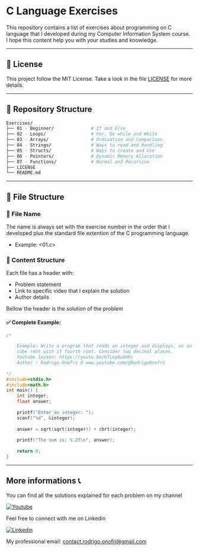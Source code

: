 
# C Language Exercises

This repository contains a list of exercises about programming on C language that I developed during my Computer Information System course. I hope this content help you with your studies and knowledge.

--- 
## 📝 License

This project follow the MIT License. Take a look in the file [LICENSE](LICENSE) for more details.

---

## 📂 Repository Structure

```bash
Exercises/
├── 01 - Beginner/              # If and Else
├── 02 - Loops/                 # For, Do while and While 
├── 03 - Arrays/                # Ordination and Comparison
├── 04 - Strings/               # Ways to read and Handling
├── 05 - Structs/               # Ways to create and Use
├── 06 - Pointers/              # Dynamic Memory Allocation 
├── 07 - Functions/             # Normal and Recursive
├── LICENSE
└── README.md
```

--- 

## 📄 File Structure
### 📌 File Name

The name is always set with the exercise number in the order that I developed plus the standard file extention of the C programming language.
- Example: <01.c> 

### 📌 Content Structure

Each file has a header with:

- Problem statement
- Link to specific video that I explain the solution
- Author details

Bellow the header is the solution of the problem

#### ✅ Complete Example:

```05.c
/*

	Example: Write a program that reads an integer and displays, as an answer, the sum of it 	
	cube root with it fourth root. Consider two decimal places.
 	Youtube lesson: https://youtu.be/KTLnp6uXmhc
 	Author : Rodrigo Onofri @ www.youtube.com/@RodrigoOnofri
 	
*/
#include<stdio.h>
#include<math.h>
int main() {
	int integer;
	float answer;
	
	printf("Enter an integer: ");
	scanf("%d", &integer);
	
	answer = sqrt(sqrt(integer)) + cbrt(integer);
	
	printf("The sum is: %.2f\n", answer);
	
	return 0;
}
```

--- 

## More informations 📞 

You can find all the solutions explained for each problem on my channel

[![Youtube](https://img.shields.io/badge/YouTube-FF0000?style=for-the-badge&logo=youtube&logoColor=white)](https://www.youtube.com/@RodrigoOnofri)

Feel free to connect with me on Linkedin

[![Linkedin](https://img.shields.io/badge/LinkedIn-0077B5?style=for-the-badge&logo=linkedin&logoColor=white)](https://www.linkedin.com/in/Rodrigo-Onofri)

My professional email: contact.rodrigo.onofri@gmail.com
